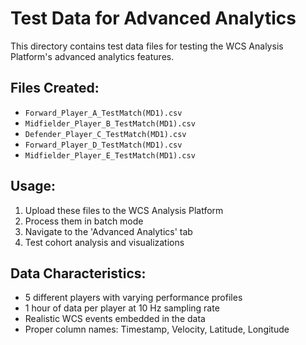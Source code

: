# Test Data for Advanced Analytics

This directory contains test data files for testing the WCS Analysis Platform's advanced analytics features.

## Files Created:

- `Forward_Player_A_TestMatch(MD1).csv`
- `Midfielder_Player_B_TestMatch(MD1).csv`
- `Defender_Player_C_TestMatch(MD1).csv`
- `Forward_Player_D_TestMatch(MD1).csv`
- `Midfielder_Player_E_TestMatch(MD1).csv`

## Usage:

1. Upload these files to the WCS Analysis Platform
2. Process them in batch mode
3. Navigate to the 'Advanced Analytics' tab
4. Test cohort analysis and visualizations

## Data Characteristics:

- 5 different players with varying performance profiles
- 1 hour of data per player at 10 Hz sampling rate
- Realistic WCS events embedded in the data
- Proper column names: Timestamp, Velocity, Latitude, Longitude

